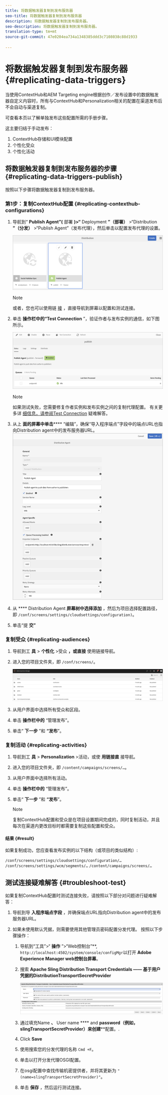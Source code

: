 ```yaml
---
title: 将数据触发器复制到发布服务器
seo-title: 将数据触发器复制到发布服务器
description: 将数据触发器复制到发布服务器。
seo-description: 将数据触发器复制到发布服务器。
translation-type: tm+mt
source-git-commit: 47e0204ea734a1348385ddd3c7108038c88d1933

---
```



# 将数据触发器复制到发布服务器 {#replicating-data-triggers}

当使用ContextHub和AEM Targeting engine根据创作／发布设置中的数据触发器自定义内容时，所有与ContextHub和Personalization相关的配置在渠道发布后不会自动与渠道复制。

可查看本页以了解单独发布这些配置所需的手册步骤。

这主要归结于手动发布：

1. ContextHub存储和UI模块配置
1. 个性化受众
1. 个性化活动

## 将数据触发器复制到发布服务器的步骤 {#replicating-data-triggers-publish}

按照以下步骤将数据触发器复制到发布服务器。

### 第1步：复制ContextHub配置 {#replicating-contexthub-configurations}

1. 导航到“ **Publish Agent”(** 部署 **)>“** Deployment **”（部署）** >“Distribution **”（分发）** >“Publish Agent”（发布代理），然后单击以配置发布代理的设置。

   ![image1](/help/user-guide/assets/replicating-triggers/replicating-triggers1.png)

   >[!Note]
   >或者，您也可以使用链 [接](http://localhost:4502/libs/granite/distribution/content/distribution-agent.html?agentName=publish) ，直接导航到屏幕以配置和测试连接。

1. 单击 **操作栏中的“Test Connection** ”，验证作者与发布实例的通信，如下图所示。

   ![image1](/help/user-guide/assets/replicating-triggers/replicating-triggers2.png)

   >[!Note]
   >如果测试失败，您需要修复作者实例和发布实例之间的复制代理配置。 有关更多详 [细信息，请参阅Test Connection](/help/user-guide/replicating-data-triggers.md#troubleshoot-test) 疑难解答。

1. 从上 **面的屏幕中单击****** “编辑”，确保“导入程序端点”字段中的端点URL也指向Distribution agent中的发布服务器URL。
   ![image1](/help/user-guide/assets/replicating-triggers/replicating-triggers3.png)

1. 从 **** Distribution Agent **屏幕树中选择添加** ，然后为项目选择配置路径，即 `/conf/screens/settings/cloudsettings/configuration)`。

1. 单击“提 **交”**

### 复制受众 {#replicating-audiences}

1. 导航到工 **具** > **个性化** >受众 **，或直接**[](http://localhost:4502/libs/cq/personalization/touch-ui/content/v2/audiences.html) 使用链接导航。

1. 进入您的项目文件夹，即 `/conf/screens/`。

   ![image1](/help/user-guide/assets/replicating-triggers/replicating-triggers5.png)

1. 从用户界面中选择所有受众和区段。

1. 单击 **操作栏中的** “管理发布”。

1. 单击“ **下一步** ”和 **“发布**”。

### 复制活动 {#replicating-activities}

1. 导航到工 **具** > **Personalization** >活动，或使 **用链接直**[](http://localhost:4502/libs/cq/personalization/touch-ui/content/v2/activities.html) 接导航。

1. 进入您的项目文件夹，即 `/content/campaigns/screens/…`。

1. 从用户界面中选择所有活动。

1. 单击 **操作栏中的** “管理发布”。

1. 单击“ **下一步** ”和 **“发布**”。

   > [!Note]
   >复制ContextHub配置和受众是在项目设置期间完成的，同时复制活动，并且每次在渠道内更改目标时都需要复制这些配置和受众。

#### 结果 {#result}

如果复制成功，您应查看发布实例的以下结构（或项目的类似结构）:

`/conf/screens/settings/cloudsettings/configuration/…`
`/conf/screens/settings/wcm/segments/…`
`/content/campaigns/screens/…`

## 测试连接疑难解答 {#troubleshoot-test}

如果复制ContextHub配置时测试连接失败，请按照以下部分对问题进行疑难解答：

1. 导航到导 **入程序端点字段** ，并确保端点URL指向Distribution agent中的发布服务器URL。

1. 如果未使用默认凭据，则需要使用其他管理员密码配置分发代理。
按照以下步骤操作：

   1. 导航到“工具”>“ **操作** ”>“Web控制台”**, `http://localhost:4502/system/console/configMgr`以打开 **Adobe Experience Manager web控制台屏幕**。

   1. 搜索 **Apache Sling Distribution Transport Credentials —— 基于用户凭据的DistributionTransportSecretProvider**

      ![image1](/help/user-guide/assets/replicating-triggers/replicating-triggers6.png)

   1. 通过填充Name **、** User name **** and **password（例如，slingTransportSecretProvider）来创建****&#x200B;配置。.
   1. Click **Save**

   1. 使用搜索您的分发代理的名称 `Cmd +F`。

   1. 单击以打开分发代理OSGI配置。

   1. 在osgi配置中查找传输机密提供者，并将其更新为 `"(name=slingTransportSecretProvider)"`。

   1. 单击 **保存** ，然后运行测试连接。

